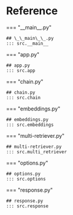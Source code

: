 # Reference

=== "\_\_main\_\_.py"

    ## \_\_main\_\_.py
    ::: src.__main__

=== "app.py"

    ## app.py
    ::: src.app

=== "chain.py"

    ## chain.py
    ::: src.chain

=== "embeddings.py"

    ## embeddings.py
    ::: src.embeddings

=== "multi-retriever.py"

    ## multi-retriever.py
    ::: src.multi_retriever

=== "options.py"

    ## options.py
    ::: src.options

=== "response.py"

    ## response.py
    ::: src.response
